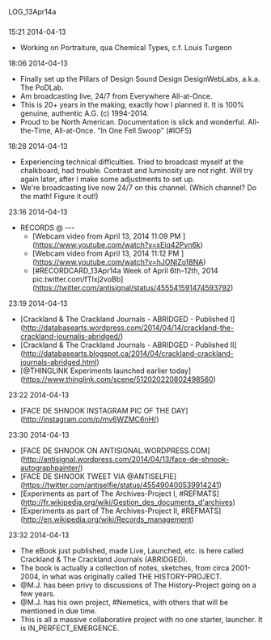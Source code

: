 LOG_13Apr14a

###

15:21 2014-04-13

* Working on Portraiture, qua Chemical Types, c.f. Louis Turgeon

18:06 2014-04-13

* Finally set up the Pillars of Design Sound Design DesignWebLabs, a.k.a. The PoDLab.
* Am broadcasting live, 24/7 from Everywhere All-at-Once.
* This is 20+ years in the making, exactly how I planned it. It is 100% genuine, authentic A.G. (c) 1994-2014.
* Proud to be North American. Documentation is slick and wonderful. All-the-Time, All-at-Once. "In One Fell Swoop" (#IOFS)

18:28 2014-04-13

* Experiencing technical difficulties. Tried to broadcast myself at the chalkboard, had trouble. Contrast and luminosity are not right. Will try again later, after I make some adjustments to set up.
* We're broadcasting live now 24/7 on this channel. (Which channel? Do the math! Figure it out!)

23:16 2014-04-13

* RECORDS @ ---
  * [Webcam video from April 13, 2014 11:09 PM ] (https://www.youtube.com/watch?v=xEiq42Pvn6k)
  * [Webcam video from April 13, 2014 11:12 PM ] (https://www.youtube.com/watch?v=hJONlZo18NA)
  * [#RECORDCARD_13Apr14a Week of April 6th-12th, 2014 pic.twitter.com/fTIxj2voBb] (https://twitter.com/antisignal/status/455541591474593792)

23:19 2014-04-13

* [Crackland & The Crackland Journals - ABRIDGED - Published I] (http://databasearts.wordpress.com/2014/04/14/crackland-the-crackland-journalis-abridged/)
* [Crackland & The Crackland Journals - ABRIDGED - Published II] (http://databasearts.blogspot.ca/2014/04/crackland-crackland-journals-abridged.html)
* [@THINGLINK Experiments launched earlier today] (https://www.thinglink.com/scene/512020220802498560)

23:22 2014-04-13

* [FACE DE SHNOOK INSTAGRAM PIC OF THE DAY] (http://instagram.com/p/mv6WZMC6nH/)

23:30 2014-04-13

* [FACE DE SHNOOK ON ANTISIGNAL.WORDPRESS.COM] (http://antisignal.wordpress.com/2014/04/13/face-de-shnook-autographpainter/)
* [FACE DE SHNOOK TWEET VIA @ANTISELFIE] (https://twitter.com/antiselfie/status/455490400539914241)
* [Experiments as part of The Archives-Project I, #REFMATS] (http://fr.wikipedia.org/wiki/Gestion_des_documents_d'archives)
* [Experiments as part of The Archives-Project II, #REFMATS] (http://en.wikipedia.org/wiki/Records_management)

23:32 2014-04-13

* The eBook just published, made Live, Launched, etc. is here called Crackland & The Crackland Journals (ABRIDGED).
* The book is actually a collection of notes, sketches, from circa 2001-2004, in what was originally called THE HISTORY-PROJECT.
* @M.J. has been privy to discussions of The History-Project going on a few years.
* @M.J. has his own project, #Nemetics, with others that will be mentioned in due time.
* This is all a massive collaborative project with no one starter, launcher. It is IN_PERFECT_EMERGENCE.
